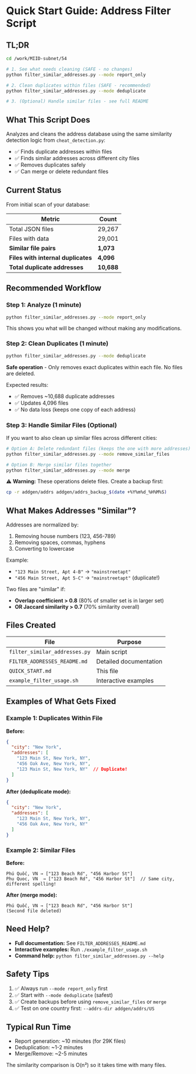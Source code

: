 # Quick Start Guide: Address Filter Script

## TL;DR

```bash
cd /work/MIID-subnet/54

# 1. See what needs cleaning (SAFE - no changes)
python filter_similar_addresses.py --mode report_only

# 2. Clean duplicates within files (SAFE - recommended)
python filter_similar_addresses.py --mode deduplicate

# 3. (Optional) Handle similar files - see full README
```

## What This Script Does

Analyzes and cleans the address database using the same similarity detection logic from `cheat_detection.py`:

- ✅ Finds duplicate addresses within files
- ✅ Finds similar addresses across different city files  
- ✅ Removes duplicates safely
- ✅ Can merge or delete redundant files

## Current Status

From initial scan of your database:

| Metric | Count |
|--------|-------|
| Total JSON files | 29,267 |
| Files with data | 29,001 |
| **Similar file pairs** | **1,073** |
| **Files with internal duplicates** | **4,096** |
| **Total duplicate addresses** | **10,688** |

## Recommended Workflow

### Step 1: Analyze (1 minute)
```bash
python filter_similar_addresses.py --mode report_only
```

This shows you what will be changed without making any modifications.

### Step 2: Clean Duplicates (1 minute)
```bash
python filter_similar_addresses.py --mode deduplicate
```

**Safe operation** - Only removes exact duplicates within each file. No files are deleted.

Expected results:
- ✅ Removes ~10,688 duplicate addresses
- ✅ Updates 4,096 files
- ✅ No data loss (keeps one copy of each address)

### Step 3: Handle Similar Files (Optional)

If you want to also clean up similar files across different cities:

```bash
# Option A: Delete redundant files (keeps the one with more addresses)
python filter_similar_addresses.py --mode remove_similar_files

# Option B: Merge similar files together
python filter_similar_addresses.py --mode merge
```

⚠️ **Warning:** These operations delete files. Create a backup first:
```bash
cp -r addgen/addrs addgen/addrs_backup_$(date +%Y%m%d_%H%M%S)
```

## What Makes Addresses "Similar"?

Addresses are normalized by:
1. Removing house numbers (123, 456-789)
2. Removing spaces, commas, hyphens
3. Converting to lowercase

Example:
- `"123 Main Street, Apt 4-B"` → `"mainstreetapt"`
- `"456 Main Street, Apt 5-C"` → `"mainstreetapt"` (duplicate!)

Two files are "similar" if:
- **Overlap coefficient > 0.8** (80% of smaller set is in larger set)
- **OR Jaccard similarity > 0.7** (70% similarity overall)

## Files Created

| File | Purpose |
|------|---------|
| `filter_similar_addresses.py` | Main script |
| `FILTER_ADDRESSES_README.md` | Detailed documentation |
| `QUICK_START.md` | This file |
| `example_filter_usage.sh` | Interactive examples |

## Examples of What Gets Fixed

### Example 1: Duplicates Within File
**Before:**
```json
{
  "city": "New York",
  "addresses": [
    "123 Main St, New York, NY",
    "456 Oak Ave, New York, NY", 
    "123 Main St, New York, NY"  // Duplicate!
  ]
}
```

**After (deduplicate mode):**
```json
{
  "city": "New York",
  "addresses": [
    "123 Main St, New York, NY",
    "456 Oak Ave, New York, NY"
  ]
}
```

### Example 2: Similar Files
**Before:**
```
Phú Quốc, VN → ["123 Beach Rd", "456 Harbor St"]
Phu Quoc, VN  → ["123 Beach Rd", "456 Harbor St"]  // Same city, different spelling!
```

**After (merge mode):**
```
Phú Quốc, VN → ["123 Beach Rd", "456 Harbor St"]
(Second file deleted)
```

## Need Help?

- **Full documentation:** See `FILTER_ADDRESSES_README.md`
- **Interactive examples:** Run `./example_filter_usage.sh`
- **Command help:** `python filter_similar_addresses.py --help`

## Safety Tips

1. ✅ Always run `--mode report_only` first
2. ✅ Start with `--mode deduplicate` (safest)
3. ✅ Create backups before using `remove_similar_files` or `merge`
4. ✅ Test on one country first: `--addrs-dir addgen/addrs/US`

## Typical Run Time

- Report generation: ~10 minutes (for 29K files)
- Deduplication: ~1-2 minutes
- Merge/Remove: ~2-5 minutes

The similarity comparison is O(n²) so it takes time with many files.

